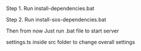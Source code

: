 Step 1. Run install-dependencies.bat 

Step 2. Run install-sos-dependencies.bat

Then from now Just run .bat file to start server  

settings.ts inside src folder to change overall settings
